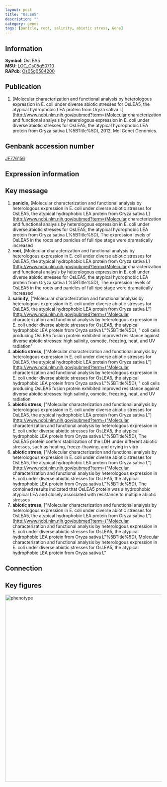 ```yaml
---
layout: post
title: "OsLEA5"
description: ""
category: genes
tags: [panicle, root, salinity, abiotic stress, Gene]
---
```


## Information
__Symbol__: OsLEA5  
__MSU__: [LOC_Os05g50710](http://rice.plantbiology.msu.edu/cgi-bin/ORF_infopage.cgi?orf=LOC_Os05g50710)  
__RAPdb__: [Os05g0584200](http://rapdb.dna.affrc.go.jp/viewer/gbrowse_details/irgsp1?name=Os05g0584200)  

## Publication
1. [Molecular characterization and functional analysis by heterologous expression in E. coli under diverse abiotic stresses for OsLEA5, the atypical hydrophobic LEA protein from Oryza sativa L](http://www.ncbi.nlm.nih.gov/pubmed?term=(Molecular characterization and functional analysis by heterologous expression in E. coli under diverse abiotic stresses for OsLEA5, the atypical hydrophobic LEA protein from Oryza sativa L%5BTitle%5D), 2012, Mol Genet Genomics.

## Genbank accession number
[JF776156](http://www.ncbi.nlm.nih.gov/nuccore/JF776156)

## Expression information

## Key message
1. __panicle__, [Molecular characterization and functional analysis by heterologous expression in E. coli under diverse abiotic stresses for OsLEA5, the atypical hydrophobic LEA protein from Oryza sativa L](http://www.ncbi.nlm.nih.gov/pubmed?term=(Molecular characterization and functional analysis by heterologous expression in E. coli under diverse abiotic stresses for OsLEA5, the atypical hydrophobic LEA protein from Oryza sativa L%5BTitle%5D),  The expression levels of OsLEA5 in the roots and panicles of full ripe stage were dramatically increased
2. __root__, [Molecular characterization and functional analysis by heterologous expression in E. coli under diverse abiotic stresses for OsLEA5, the atypical hydrophobic LEA protein from Oryza sativa L](http://www.ncbi.nlm.nih.gov/pubmed?term=(Molecular characterization and functional analysis by heterologous expression in E. coli under diverse abiotic stresses for OsLEA5, the atypical hydrophobic LEA protein from Oryza sativa L%5BTitle%5D),  The expression levels of OsLEA5 in the roots and panicles of full ripe stage were dramatically increased
3. __salinity__, ["Molecular characterization and functional analysis by heterologous expression in E. coli under diverse abiotic stresses for OsLEA5, the atypical hydrophobic LEA protein from Oryza sativa L"](http://www.ncbi.nlm.nih.gov/pubmed?term=("Molecular characterization and functional analysis by heterologous expression in E. coli under diverse abiotic stresses for OsLEA5, the atypical hydrophobic LEA protein from Oryza sativa L"%5BTitle%5D), " coli cells producing OsLEA5 fusion protein exhibited improved resistance against diverse abiotic stresses: high salinity, osmotic, freezing, heat, and UV radiation"
4. __abiotic stress__, ["Molecular characterization and functional analysis by heterologous expression in E. coli under diverse abiotic stresses for OsLEA5, the atypical hydrophobic LEA protein from Oryza sativa L"](http://www.ncbi.nlm.nih.gov/pubmed?term=("Molecular characterization and functional analysis by heterologous expression in E. coli under diverse abiotic stresses for OsLEA5, the atypical hydrophobic LEA protein from Oryza sativa L"%5BTitle%5D), " coli cells producing OsLEA5 fusion protein exhibited improved resistance against diverse abiotic stresses: high salinity, osmotic, freezing, heat, and UV radiation
5. __abiotic stress__, ["Molecular characterization and functional analysis by heterologous expression in E. coli under diverse abiotic stresses for OsLEA5, the atypical hydrophobic LEA protein from Oryza sativa L"](http://www.ncbi.nlm.nih.gov/pubmed?term=("Molecular characterization and functional analysis by heterologous expression in E. coli under diverse abiotic stresses for OsLEA5, the atypical hydrophobic LEA protein from Oryza sativa L"%5BTitle%5D),  The OsLEA5 protein confers stabilization of the LDH under different abiotic stresses, such as heating, freeze-thawing, and drying in vitro
6. __abiotic stress__, ["Molecular characterization and functional analysis by heterologous expression in E. coli under diverse abiotic stresses for OsLEA5, the atypical hydrophobic LEA protein from Oryza sativa L"](http://www.ncbi.nlm.nih.gov/pubmed?term=("Molecular characterization and functional analysis by heterologous expression in E. coli under diverse abiotic stresses for OsLEA5, the atypical hydrophobic LEA protein from Oryza sativa L"%5BTitle%5D),  The combined results indicated that OsLEA5 protein was a hydrophobic atypical LEA and closely associated with resistance to multiple abiotic stresses
7. __abiotic stress__, ["Molecular characterization and functional analysis by heterologous expression in E. coli under diverse abiotic stresses for OsLEA5, the atypical hydrophobic LEA protein from Oryza sativa L"](http://www.ncbi.nlm.nih.gov/pubmed?term=("Molecular characterization and functional analysis by heterologous expression in E. coli under diverse abiotic stresses for OsLEA5, the atypical hydrophobic LEA protein from Oryza sativa L"%5BTitle%5D), Molecular characterization and functional analysis by heterologous expression in E. coli under diverse abiotic stresses for OsLEA5, the atypical hydrophobic LEA protein from Oryza sativa L"

## Connection

## Key figures
<img src="http://ricencode.github.io/images/OsLEA5.pheno.png" alt="phenotype"  style="width: 600px;"/>



